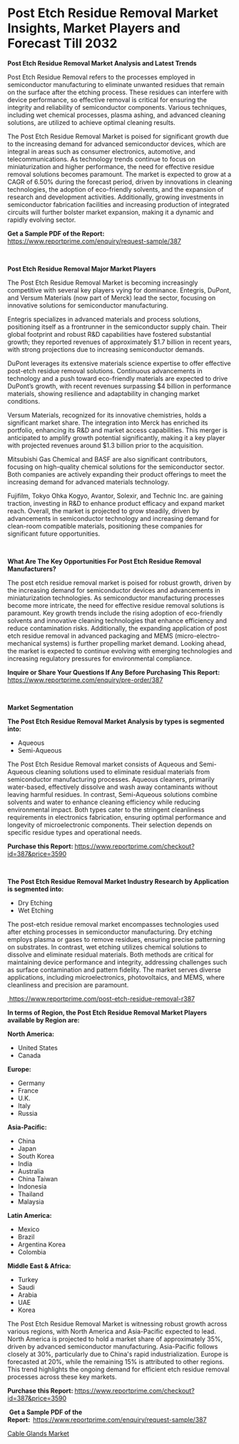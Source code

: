 <p><h1>Post Etch Residue Removal Market Insights, Market Players and Forecast Till 2032</h1></p><p><strong>Post Etch Residue Removal Market Analysis and Latest Trends</strong></p>
<p><p>Post Etch Residue Removal refers to the processes employed in semiconductor manufacturing to eliminate unwanted residues that remain on the surface after the etching process. These residues can interfere with device performance, so effective removal is critical for ensuring the integrity and reliability of semiconductor components. Various techniques, including wet chemical processes, plasma ashing, and advanced cleaning solutions, are utilized to achieve optimal cleaning results.</p><p>The Post Etch Residue Removal Market is poised for significant growth due to the increasing demand for advanced semiconductor devices, which are integral in areas such as consumer electronics, automotive, and telecommunications. As technology trends continue to focus on miniaturization and higher performance, the need for effective residue removal solutions becomes paramount. The market is expected to grow at a CAGR of 6.50% during the forecast period, driven by innovations in cleaning technologies, the adoption of eco-friendly solvents, and the expansion of research and development activities. Additionally, growing investments in semiconductor fabrication facilities and increasing production of integrated circuits will further bolster market expansion, making it a dynamic and rapidly evolving sector.</p></p>
<p><strong>Get a Sample PDF of the Report:&nbsp;</strong> <a href="https://www.reportprime.com/enquiry/request-sample/387?utm_campaign=3202&utm_medium=2&utm_source=Github&utm_content=ia&utm_term=18032025&utm_id=post-etch-residue-removal">https://www.reportprime.com/enquiry/request-sample/387</a></p>
<p>&nbsp;</p>
<p><strong>Post Etch Residue Removal Major Market Players</strong></p>
<p><p>The Post Etch Residue Removal Market is becoming increasingly competitive with several key players vying for dominance. Entegris, DuPont, and Versum Materials (now part of Merck) lead the sector, focusing on innovative solutions for semiconductor manufacturing.</p><p>Entegris specializes in advanced materials and process solutions, positioning itself as a frontrunner in the semiconductor supply chain. Their global footprint and robust R&D capabilities have fostered substantial growth; they reported revenues of approximately $1.7 billion in recent years, with strong projections due to increasing semiconductor demands.</p><p>DuPont leverages its extensive materials science expertise to offer effective post-etch residue removal solutions. Continuous advancements in technology and a push toward eco-friendly materials are expected to drive DuPont’s growth, with recent revenues surpassing $4 billion in performance materials, showing resilience and adaptability in changing market conditions.</p><p>Versum Materials, recognized for its innovative chemistries, holds a significant market share. The integration into Merck has enriched its portfolio, enhancing its R&D and market access capabilities. This merger is anticipated to amplify growth potential significantly, making it a key player with projected revenues around $1.3 billion prior to the acquisition.</p><p>Mitsubishi Gas Chemical and BASF are also significant contributors, focusing on high-quality chemical solutions for the semiconductor sector. Both companies are actively expanding their product offerings to meet the increasing demand for advanced materials technology.</p><p>Fujifilm, Tokyo Ohka Kogyo, Avantor, Solexir, and Technic Inc. are gaining traction, investing in R&D to enhance product efficacy and expand market reach. Overall, the market is projected to grow steadily, driven by advancements in semiconductor technology and increasing demand for clean-room compatible materials, positioning these companies for significant future opportunities.</p></p>
<p>&nbsp;</p>
<p><strong>What Are The Key Opportunities For Post Etch Residue Removal Manufacturers?</strong></p>
<p><p>The post etch residue removal market is poised for robust growth, driven by the increasing demand for semiconductor devices and advancements in miniaturization technologies. As semiconductor manufacturing processes become more intricate, the need for effective residue removal solutions is paramount. Key growth trends include the rising adoption of eco-friendly solvents and innovative cleaning technologies that enhance efficiency and reduce contamination risks. Additionally, the expanding application of post etch residue removal in advanced packaging and MEMS (micro-electro-mechanical systems) is further propelling market demand. Looking ahead, the market is expected to continue evolving with emerging technologies and increasing regulatory pressures for environmental compliance.</p></p>
<p><strong>Inquire or Share Your Questions If Any Before Purchasing This Report:</strong> <a href="https://www.reportprime.com/enquiry/pre-order/387?utm_campaign=3202&utm_medium=2&utm_source=Github&utm_content=ia&utm_term=18032025&utm_id=post-etch-residue-removal">https://www.reportprime.com/enquiry/pre-order/387</a></p>
<p>&nbsp;</p>
<p><strong>Market Segmentation</strong></p>
<p><strong>The Post Etch Residue Removal Market Analysis by types is segmented into:</strong></p>
<p><ul><li>Aqueous</li><li>Semi-Aqueous</li></ul></p>
<p><p>The Post Etch Residue Removal market consists of Aqueous and Semi-Aqueous cleaning solutions used to eliminate residual materials from semiconductor manufacturing processes. Aqueous cleaners, primarily water-based, effectively dissolve and wash away contaminants without leaving harmful residues. In contrast, Semi-Aqueous solutions combine solvents and water to enhance cleaning efficiency while reducing environmental impact. Both types cater to the stringent cleanliness requirements in electronics fabrication, ensuring optimal performance and longevity of microelectronic components. Their selection depends on specific residue types and operational needs.</p></p>
<p><strong>Purchase this Report:&nbsp;</strong><a href="https://www.reportprime.com/checkout?id=387&price=3590&utm_campaign=3202&utm_medium=2&utm_source=Github&utm_content=ia&utm_term=18032025&utm_id=post-etch-residue-removal">https://www.reportprime.com/checkout?id=387&price=3590</a></p>
<p>&nbsp;</p>
<p><strong>The Post Etch Residue Removal Market Industry Research by Application is segmented into:</strong></p>
<p><ul><li>Dry Etching</li><li>Wet Etching</li></ul></p>
<p><p>The post-etch residue removal market encompasses technologies used after etching processes in semiconductor manufacturing. Dry etching employs plasma or gases to remove residues, ensuring precise patterning on substrates. In contrast, wet etching utilizes chemical solutions to dissolve and eliminate residual materials. Both methods are critical for maintaining device performance and integrity, addressing challenges such as surface contamination and pattern fidelity. The market serves diverse applications, including microelectronics, photovoltaics, and MEMS, where cleanliness and precision are paramount.</p></p>
<p><a href="https://www.reportprime.com/post-etch-residue-removal-r387?utm_campaign=3202&utm_medium=2&utm_source=Github&utm_content=ia&utm_term=18032025&utm_id=post-etch-residue-removal">&nbsp;https://www.reportprime.com/post-etch-residue-removal-r387</a></p>
<p><strong>In terms of Region, the Post Etch Residue Removal Market Players available by Region are:</strong></p>
<p>
    <p> <strong> North America: </strong>
        <ul>
            <li>United States</li>
            <li>Canada</li>
        </ul>
        </p> 
    <p> <strong> Europe: </strong>
        <ul>
            <li>Germany</li>
            <li>France</li>
            <li>U.K.</li>
            <li>Italy</li>
            <li>Russia</li>
        </ul>
        </p> 
    <p> <strong> Asia-Pacific: </strong>
        <ul>
            <li>China</li>
            <li>Japan</li>
            <li>South Korea</li>
            <li>India</li>
            <li>Australia</li>
            <li>China Taiwan</li>
            <li>Indonesia</li>
            <li>Thailand</li>
            <li>Malaysia</li>
        </ul>
        </p> 
    <p> <strong> Latin America: </strong>
        <ul>
            <li>Mexico</li>
            <li>Brazil</li>
            <li>Argentina Korea</li>
            <li>Colombia</li>
        </ul>
        </p> 
    <p> <strong> Middle East & Africa: </strong>
        <ul>
            <li>Turkey</li>
            <li>Saudi</li>
            <li>Arabia</li>
            <li>UAE</li>
            <li>Korea</li>
        </ul>
    </p>
    </p>
<p><p>The Post Etch Residue Removal Market is witnessing robust growth across various regions, with North America and Asia-Pacific expected to lead. North America is projected to hold a market share of approximately 35%, driven by advanced semiconductor manufacturing. Asia-Pacific follows closely at 30%, particularly due to China's rapid industrialization. Europe is forecasted at 20%, while the remaining 15% is attributed to other regions. This trend highlights the ongoing demand for efficient etch residue removal processes across these key markets.</p></p>
<p><strong>Purchase this Report: </strong><a href="https://www.reportprime.com/checkout?id=387&price=3590&utm_campaign=3202&utm_medium=2&utm_source=Github&utm_content=ia&utm_term=18032025&utm_id=post-etch-residue-removal">https://www.reportprime.com/checkout?id=387&price=3590</a></p>
<p>&nbsp;<strong>Get a Sample PDF of the Report:&nbsp;&nbsp;</strong><a href="https://www.reportprime.com/enquiry/request-sample/387?utm_campaign=3202&utm_medium=2&utm_source=Github&utm_content=ia&utm_term=18032025&utm_id=post-etch-residue-removal">https://www.reportprime.com/enquiry/request-sample/387</a></p>
<p><strong></strong></p>
<p><p><a href="https://github.com/doljanzwald/Market-Research-Report-List-1/blob/main/cable-glands-market.md?utm_campaign=3202&utm_medium=2&utm_source=Github&utm_content=ia&utm_term=18032025&utm_id=post-etch-residue-removal">Cable Glands Market</a></p></p>